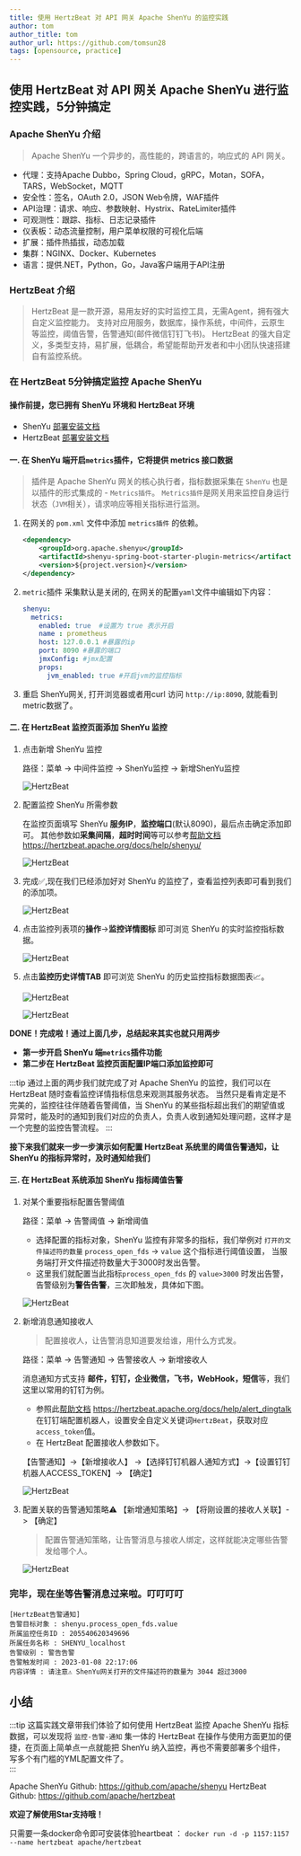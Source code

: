 ```yaml
---
title: 使用 HertzBeat 对 API 网关 Apache ShenYu 的监控实践    
author: tom  
author_title: tom   
author_url: https://github.com/tomsun28  
tags: [opensource, practice]
---
```


## 使用 HertzBeat 对 API 网关 Apache ShenYu 进行监控实践，5分钟搞定

### Apache ShenYu 介绍

> Apache ShenYu 一个异步的，高性能的，跨语言的，响应式的 API 网关。

- 代理：支持Apache Dubbo，Spring Cloud，gRPC，Motan，SOFA，TARS，WebSocket，MQTT
- 安全性：签名，OAuth 2.0，JSON Web令牌，WAF插件
- API治理：请求、响应、参数映射、Hystrix、RateLimiter插件
- 可观测性：跟踪、指标、日志记录插件
- 仪表板：动态流量控制，用户菜单权限的可视化后端
- 扩展：插件热插拔，动态加载
- 集群：NGINX、Docker、Kubernetes
- 语言：提供.NET，Python，Go，Java客户端用于API注册

### HertzBeat 介绍

> HertzBeat 是一款开源，易用友好的实时监控工具，无需Agent，拥有强大自定义监控能力。
> 支持对应用服务，数据库，操作系统，中间件，云原生等监控，阈值告警，告警通知(邮件微信钉钉飞书)。
> HertzBeat 的强大自定义，多类型支持，易扩展，低耦合，希望能帮助开发者和中小团队快速搭建自有监控系统。

### 在 HertzBeat 5分钟搞定监控 Apache ShenYu

#### 操作前提，您已拥有 ShenYu 环境和 HertzBeat 环境

- ShenYu [部署安装文档](https://shenyu.apache.org/zh/docs/deployment/deployment-before)
- HertzBeat [部署安装文档](https://hertzbeat.apache.org/docs/start/docker-deploy)

#### 一. 在 ShenYu 端开启`metrics`插件，它将提供 metrics 接口数据

> 插件是 Apache ShenYu 网关的核心执行者，指标数据采集在 `ShenYu` 也是以插件的形式集成的 - `Metrics插件`。
> `Metrics插件`是网关用来监控自身运行状态（`JVM`相关），请求响应等相关指标进行监测。

1. 在网关的 `pom.xml` 文件中添加 `metrics插件` 的依赖。

    ```xml
    <dependency>
        <groupId>org.apache.shenyu</groupId>
        <artifactId>shenyu-spring-boot-starter-plugin-metrics</artifactId>
        <version>${project.version}</version>
    </dependency>
    ```

2. `metric`插件 采集默认是关闭的, 在网关的配置`yaml`文件中编辑如下内容：

    ```yaml
    shenyu:
      metrics:
        enabled: true  #设置为 true 表示开启
        name : prometheus 
        host: 127.0.0.1 #暴露的ip
        port: 8090 #暴露的端口
        jmxConfig: #jmx配置
        props:
          jvm_enabled: true #开启jvm的监控指标
    ```

3. 重启 ShenYu网关, 打开浏览器或者用curl 访问 `http://ip:8090`, 就能看到metric数据了。

#### 二. 在 HertzBeat 监控页面添加 ShenYu 监控

1. 点击新增 ShenYu 监控

    路径：菜单 -> 中间件监控 -> ShenYu监控 -> 新增ShenYu监控

    ![HertzBeat](/img/blog/monitor-shenyu-1.png)

2. 配置监控 ShenYu 所需参数

    在监控页面填写 ShenYu **服务IP**，**监控端口**(默认8090)，最后点击确定添加即可。
    其他参数如**采集间隔**，**超时时间**等可以参考[帮助文档](https://hertzbeat.apache.org/docs/help/shenyu/) <https://hertzbeat.apache.org/docs/help/shenyu/>

    ![HertzBeat](/img/blog/monitor-shenyu-1.png)

3. 完成✅,现在我们已经添加好对 ShenYu 的监控了，查看监控列表即可看到我们的添加项。

    ![HertzBeat](/img/blog/monitor-shenyu-3.png)

4. 点击监控列表项的**操作**->**监控详情图标** 即可浏览 ShenYu 的实时监控指标数据。

    ![HertzBeat](/img/blog/monitor-shenyu-4.png)

5. 点击**监控历史详情TAB** 即可浏览 ShenYu 的历史监控指标数据图表📈。

    ![HertzBeat](/img/blog/monitor-shenyu-5.png)

    ![HertzBeat](/img/blog/monitor-shenyu-6.png)

**DONE！完成啦！通过上面几步，总结起来其实也就只用两步**  

- **第一步开启 ShenYu 端`metrics`插件功能**
- **第二步在 HertzBeat 监控页面配置IP端口添加监控即可**

:::tip
通过上面的两步我们就完成了对 Apache ShenYu 的监控，我们可以在 HertzBeat 随时查看监控详情指标信息来观测其服务状态。
当然只是看肯定是不完美的，监控往往伴随着告警阈值，当 ShenYu 的某些指标超出我们的期望值或异常时，能及时的通知到我们对应的负责人，负责人收到通知处理问题，这样才是一个完整的监控告警流程。
:::

**接下来我们就来一步一步演示如何配置 HertzBeat 系统里的阈值告警通知，让 ShenYu 的指标异常时，及时通知给我们**

#### 三. 在 HertzBeat 系统添加 ShenYu 指标阈值告警

1. 对某个重要指标配置告警阈值

    路径：菜单 -> 告警阈值 -> 新增阈值

   - 选择配置的指标对象，ShenYu 监控有非常多的指标，我们举例对 `打开的文件描述符的数量` `process_open_fds` -> `value` 这个指标进行阈值设置， 当服务端打开文件描述符数量大于3000时发出告警。
   - 这里我们就配置当此指标`process_open_fds` 的 `value>3000` 时发出告警，告警级别为**警告告警**，三次即触发，具体如下图。

    ![HertzBeat](/img/blog/monitor-shenyu-7.png)

2. 新增消息通知接收人

    > 配置接收人，让告警消息知道要发给谁，用什么方式发。

    路径：菜单 -> 告警通知 -> 告警接收人 -> 新增接收人

    消息通知方式支持 **邮件，钉钉，企业微信，飞书，WebHook，短信**等，我们这里以常用的钉钉为例。

   - 参照此[帮助文档](https://hertzbeat.apache.org/docs/help/alert_dingtalk) <https://hertzbeat.apache.org/docs/help/alert_dingtalk> 在钉钉端配置机器人，设置安全自定义关键词`HertzBeat`，获取对应`access_token`值。
   - 在 HertzBeat 配置接收人参数如下。

    【告警通知】->【新增接收人】 ->【选择钉钉机器人通知方式】->【设置钉钉机器人ACCESS_TOKEN】-> 【确定】

    ![HertzBeat](/img/blog/alert-notice-1.png)

3. 配置关联的告警通知策略⚠️ 【新增通知策略】-> 【将刚设置的接收人关联】-> 【确定】

    > 配置告警通知策略，让告警消息与接收人绑定，这样就能决定哪些告警发给哪个人。

    ![HertzBeat](/img/blog/alert-notice-2.png)

### 完毕，现在坐等告警消息过来啦。叮叮叮叮

```text
[HertzBeat告警通知]
告警目标对象 : shenyu.process_open_fds.value
所属监控任务ID : 205540620349696
所属任务名称 : SHENYU_localhost
告警级别 : 警告告警
告警触发时间 : 2023-01-08 22:17:06
内容详情 : 请注意⚠️ ShenYu网关打开的文件描述符的数量为 3044 超过3000
```

## 小结

:::tip
这篇实践文章带我们体验了如何使用 HertzBeat 监控 Apache ShenYu 指标数据，可以发现将 `监控-告警-通知` 集一体的 HertzBeat 在操作与使用方面更加的便捷，在页面上简单点一点就能把 ShenYu 纳入监控，再也不需要部署多个组件，写多个有门槛的YML配置文件了。  
:::

Apache ShenYu Github: <https://github.com/apache/shenyu>
HertzBeat Github: <https://github.com/apache/hertzbeat>

**欢迎了解使用Star支持哦！**

只需要一条docker命令即可安装体验heartbeat ：
`docker run -d -p 1157:1157 --name hertzbeat apache/hertzbeat`
